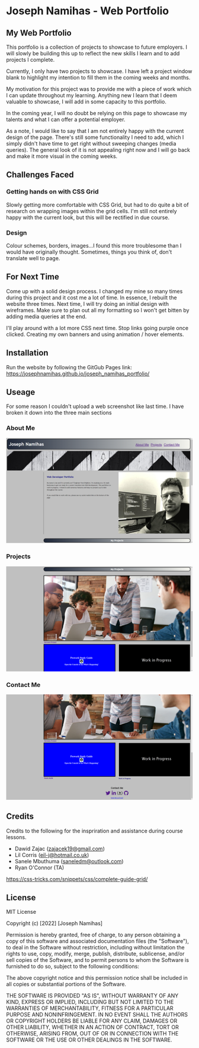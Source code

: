 # Joseph Namihas - Web Portfolio

## My Web Portfolio

This portfolio is a collection of projects to showcase to future employers. I will slowly be building this up to reflect the new skills I learn and to add projects I complete.

Currently, I only have two projects to showcase. I have left a project window blank to highlight my intention to fill them in the coming weeks and months.

My motivation for this project was to provide me with a piece of work which I can update throughout my learning. Anything new I learn that I deem valuable to showcase, I will add in some capacity to this portfolio.

In the coming year, I will no doubt be relying on this page to showcase my talents and what I can offer a potential employer.

As a note, I would like to say that I am not entirely happy with the current design of the page. There's still some functionality I need to add, which I simply didn't have time to get right without sweeping changes (media queries). The general look of it is not appealing right now and I will go back and make it more visual in the coming weeks. 

## Challenges Faced

### Getting hands on with CSS Grid

Slowly getting more comfortable with CSS Grid, but had to do quite a bit of research on wrapping images within the grid cells. I'm still not entirely happy with the current look, but this will be rectified in due course.

### Design

Colour schemes, borders, images...I found this more troublesome than I would have originally thought. Sometimes, things you think of, don't translate well to page.

## For Next Time

Come up with a solid design process. I changed my mine so many times during this project and it cost me a lot of time. In essence, I rebuilt the website three times. Next time, I will try doing an initial design with wireframes. Make sure to plan out all my formatting so I won't get bitten by adding media queries at the end.

I'll play around with a lot more CSS next time. Stop links going purple once clicked. Creating my own banners and using animation / hover elements.

## Installation

Run the website by following the GitGub Pages link: 
https://josephnamihas.github.io/joseph_namihas_portfolio/

## Useage

For some reason I couldn't upload a web screenshot like last time. I have broken it down into the three main sections

### About Me 

![About Me](/images/about-me.png)

### Projects 

![Projects](/images/projects.png)

### Contact Me

![Contact Me](/images/contactme.png)

## Credits

Credits to the following for the inspriration and assistance during course lessons.

- Dawid Zajac (zajacek19@gmail.com)
- Lil Corris (eil-j@hotmail.co.uk)
- Sanele Mbuthuma (saneledm@outlook.com)
- Ryan O'Connor (TA)


https://css-tricks.com/snippets/css/complete-guide-grid/

## License 

MIT License

Copyright (c) [2022] [Joseph Namihas]

Permission is hereby granted, free of charge, to any person obtaining a copy of this software and associated documentation files (the "Software"), to deal in the Software without restriction, including without limitation the rights to use, copy, modify, merge, publish, distribute, sublicense, and/or sell copies of the Software, and to permit persons to whom the Software is furnished to do so, subject to the following conditions:

The above copyright notice and this permission notice shall be included in all copies or substantial portions of the Software.

THE SOFTWARE IS PROVIDED "AS IS", WITHOUT WARRANTY OF ANY KIND, EXPRESS OR IMPLIED, INCLUDING BUT NOT LIMITED TO THE WARRANTIES OF MERCHANTABILITY, FITNESS FOR A PARTICULAR PURPOSE AND NONINFRINGEMENT. IN NO EVENT SHALL THE AUTHORS OR COPYRIGHT HOLDERS BE LIABLE FOR ANY CLAIM, DAMAGES OR OTHER LIABILITY, WHETHER IN AN ACTION OF CONTRACT, TORT OR OTHERWISE, ARISING FROM, OUT OF OR IN CONNECTION WITH THE SOFTWARE OR THE USE OR OTHER DEALINGS IN THE SOFTWARE.